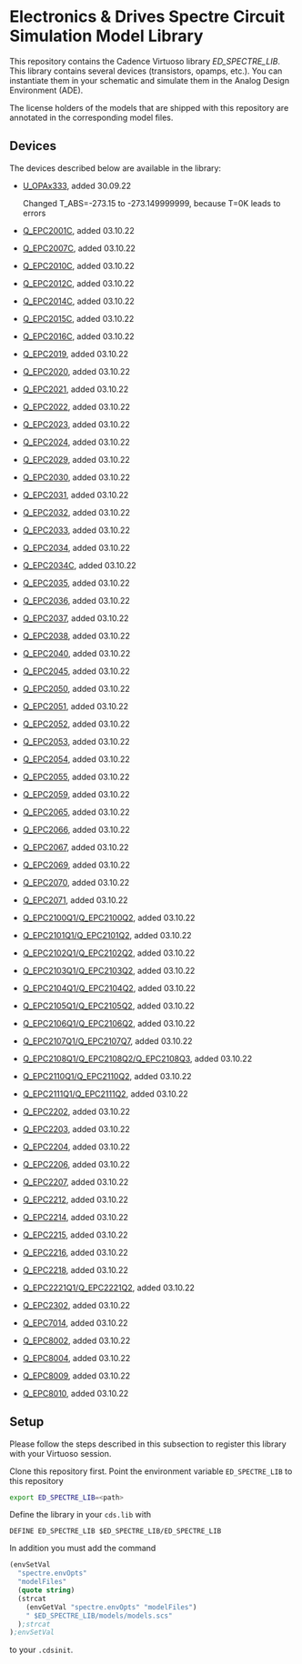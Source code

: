 # Electronics & Drives Spectre Circuit Simulation Model Library

This repository contains the Cadence Virtuoso library *ED_SPECTRE_LIB*.
This library contains several devices (transistors, opamps, etc.).
You can instantiate them in your schematic and simulate them in the
Analog Design Environment (ADE).

The license holders of the models that are shipped with this repository
are annotated in the corresponding model files.

## Devices

The devices described below are available in the library:

- [U_OPAx333](https://www.ti.com/product/OPA333#design-tools-simulation), added 30.09.22

  Changed T_ABS=-273.15 to -273.149999999, because T=0K leads to errors
  
- [Q_EPC2001C](https://epc-co.com/epc/products/gan-fets-and-ics/epc2001c), added 03.10.22

- [Q_EPC2007C](https://epc-co.com/epc/products/gan-fets-and-ics/epc2007c), added 03.10.22

- [Q_EPC2010C](https://epc-co.com/epc/products/gan-fets-and-ics/epc2010c), added 03.10.22

- [Q_EPC2012C](https://epc-co.com/epc/products/gan-fets-and-ics/epc2012c), added 03.10.22

- [Q_EPC2014C](https://epc-co.com/epc/products/gan-fets-and-ics/epc2014c), added 03.10.22

- [Q_EPC2015C](https://epc-co.com/epc/products/gan-fets-and-ics/epc2015c), added 03.10.22

- [Q_EPC2016C](https://epc-co.com/epc/products/gan-fets-and-ics/epc2016c), added 03.10.22

- [Q_EPC2019](https://epc-co.com/epc/products/gan-fets-and-ics/epc2019), added 03.10.22

- [Q_EPC2020](https://epc-co.com/epc/products/gan-fets-and-ics/epc2020), added 03.10.22

- [Q_EPC2021](https://epc-co.com/epc/products/gan-fets-and-ics/epc2021), added 03.10.22

- [Q_EPC2022](https://epc-co.com/epc/products/gan-fets-and-ics/epc2022), added 03.10.22

- [Q_EPC2023](https://epc-co.com/epc/products/gan-fets-and-ics/epc2023), added 03.10.22

- [Q_EPC2024](https://epc-co.com/epc/products/gan-fets-and-ics/epc2024), added 03.10.22

- [Q_EPC2029](https://epc-co.com/epc/products/gan-fets-and-ics/epc2029), added 03.10.22

- [Q_EPC2030](https://epc-co.com/epc/products/gan-fets-and-ics/epc2030), added 03.10.22

- [Q_EPC2031](https://epc-co.com/epc/products/gan-fets-and-ics/epc2031), added 03.10.22

- [Q_EPC2032](https://epc-co.com/epc/products/gan-fets-and-ics/epc2032), added 03.10.22

- [Q_EPC2033](https://epc-co.com/epc/products/gan-fets-and-ics/epc2033), added 03.10.22

- [Q_EPC2034](https://epc-co.com/epc/products/gan-fets-and-ics/epc2034), added 03.10.22

- [Q_EPC2034C](https://epc-co.com/epc/products/gan-fets-and-ics/epc2034c), added 03.10.22

- [Q_EPC2035](https://epc-co.com/epc/products/gan-fets-and-ics/epc2035), added 03.10.22

- [Q_EPC2036](https://epc-co.com/epc/products/gan-fets-and-ics/epc2036), added 03.10.22

- [Q_EPC2037](https://epc-co.com/epc/products/gan-fets-and-ics/epc2037), added 03.10.22

- [Q_EPC2038](https://epc-co.com/epc/products/gan-fets-and-ics/epc2038), added 03.10.22

- [Q_EPC2040](https://epc-co.com/epc/products/gan-fets-and-ics/epc2040), added 03.10.22

- [Q_EPC2045](https://epc-co.com/epc/products/gan-fets-and-ics/epc2045), added 03.10.22

- [Q_EPC2050](https://epc-co.com/epc/products/gan-fets-and-ics/epc2050), added 03.10.22

- [Q_EPC2051](https://epc-co.com/epc/products/gan-fets-and-ics/epc2051), added 03.10.22

- [Q_EPC2052](https://epc-co.com/epc/products/gan-fets-and-ics/epc2052), added 03.10.22

- [Q_EPC2053](https://epc-co.com/epc/products/gan-fets-and-ics/epc2053), added 03.10.22

- [Q_EPC2054](https://epc-co.com/epc/products/gan-fets-and-ics/epc2054), added 03.10.22

- [Q_EPC2055](https://epc-co.com/epc/products/gan-fets-and-ics/epc2055), added 03.10.22

- [Q_EPC2059](https://epc-co.com/epc/products/gan-fets-and-ics/epc2059), added 03.10.22

- [Q_EPC2065](https://epc-co.com/epc/products/gan-fets-and-ics/epc2065), added 03.10.22

- [Q_EPC2066](https://epc-co.com/epc/products/gan-fets-and-ics/epc2066), added 03.10.22

- [Q_EPC2067](https://epc-co.com/epc/products/gan-fets-and-ics/epc2067), added 03.10.22

- [Q_EPC2069](https://epc-co.com/epc/products/gan-fets-and-ics/epc2069), added 03.10.22

- [Q_EPC2070](https://epc-co.com/epc/products/gan-fets-and-ics/epc2070), added 03.10.22

- [Q_EPC2071](https://epc-co.com/epc/products/gan-fets-and-ics/epc2071), added 03.10.22

- [Q_EPC2100Q1/Q_EPC2100Q2](https://epc-co.com/epc/products/gan-fets-and-ics/epc2100), added 03.10.22

- [Q_EPC2101Q1/Q_EPC2101Q2](https://epc-co.com/epc/products/gan-fets-and-ics/epc2101), added 03.10.22

- [Q_EPC2102Q1/Q_EPC2102Q2](https://epc-co.com/epc/products/gan-fets-and-ics/epc2102), added 03.10.22

- [Q_EPC2103Q1/Q_EPC2103Q2](https://epc-co.com/epc/products/gan-fets-and-ics/epc2103), added 03.10.22

- [Q_EPC2104Q1/Q_EPC2104Q2](https://epc-co.com/epc/products/gan-fets-and-ics/epc2104), added 03.10.22

- [Q_EPC2105Q1/Q_EPC2105Q2](https://epc-co.com/epc/products/gan-fets-and-ics/epc2105), added 03.10.22

- [Q_EPC2106Q1/Q_EPC2106Q2](https://epc-co.com/epc/products/gan-fets-and-ics/epc2106), added 03.10.22

- [Q_EPC2107Q1/Q_EPC2107Q7](https://epc-co.com/epc/products/gan-fets-and-ics/epc2107), added 03.10.22

- [Q_EPC2108Q1/Q_EPC2108Q2/Q_EPC2108Q3](https://epc-co.com/epc/products/gan-fets-and-ics/epc2108), added 03.10.22

- [Q_EPC2110Q1/Q_EPC2110Q2](https://epc-co.com/epc/products/gan-fets-and-ics/epc2110), added 03.10.22

- [Q_EPC2111Q1/Q_EPC2111Q2](https://epc-co.com/epc/products/gan-fets-and-ics/epc2111), added 03.10.22

- [Q_EPC2202](https://epc-co.com/epc/products/gan-fets-and-ics/epc2202), added 03.10.22

- [Q_EPC2203](https://epc-co.com/epc/products/gan-fets-and-ics/epc2203), added 03.10.22

- [Q_EPC2204](https://epc-co.com/epc/products/gan-fets-and-ics/epc2204), added 03.10.22

- [Q_EPC2206](https://epc-co.com/epc/products/gan-fets-and-ics/epc2206), added 03.10.22

- [Q_EPC2207](https://epc-co.com/epc/products/gan-fets-and-ics/epc2207), added 03.10.22

- [Q_EPC2212](https://epc-co.com/epc/products/gan-fets-and-ics/epc2212), added 03.10.22

- [Q_EPC2214](https://epc-co.com/epc/products/gan-fets-and-ics/epc2214), added 03.10.22

- [Q_EPC2215](https://epc-co.com/epc/products/gan-fets-and-ics/epc2215), added 03.10.22

- [Q_EPC2216](https://epc-co.com/epc/products/gan-fets-and-ics/epc2216), added 03.10.22

- [Q_EPC2218](https://epc-co.com/epc/products/gan-fets-and-ics/epc2218), added 03.10.22

- [Q_EPC2221Q1/Q_EPC2221Q2](https://epc-co.com/epc/products/gan-fets-and-ics/epc2221), added 03.10.22

- [Q_EPC2302](https://epc-co.com/epc/products/gan-fets-and-ics/epc2302), added 03.10.22

- [Q_EPC7014](https://epc-co.com/epc/products/gan-fets-and-ics/epc7014), added 03.10.22

- [Q_EPC8002](https://epc-co.com/epc/products/gan-fets-and-ics/epc8002), added 03.10.22

- [Q_EPC8004](https://epc-co.com/epc/products/gan-fets-and-ics/epc8004), added 03.10.22

- [Q_EPC8009](https://epc-co.com/epc/products/gan-fets-and-ics/epc8009), added 03.10.22

- [Q_EPC8010](https://epc-co.com/epc/products/gan-fets-and-ics/epc8010), added 03.10.22

## Setup

Please follow the steps described in this subsection to register this library
with your Virtuoso session.

Clone this repository first.
Point the environment variable `ED_SPECTRE_LIB` to this repository

```bash
export ED_SPECTRE_LIB=<path>
```

Define the library in your `cds.lib` with

```
DEFINE ED_SPECTRE_LIB $ED_SPECTRE_LIB/ED_SPECTRE_LIB
```

In addition you must add the command

```lisp
(envSetVal
  "spectre.envOpts" 
  "modelFiles" 
  (quote string)
  (strcat
    (envGetVal "spectre.envOpts" "modelFiles")
    " $ED_SPECTRE_LIB/models/models.scs"
  );strcat
);envSetVal
```

to your `.cdsinit`.